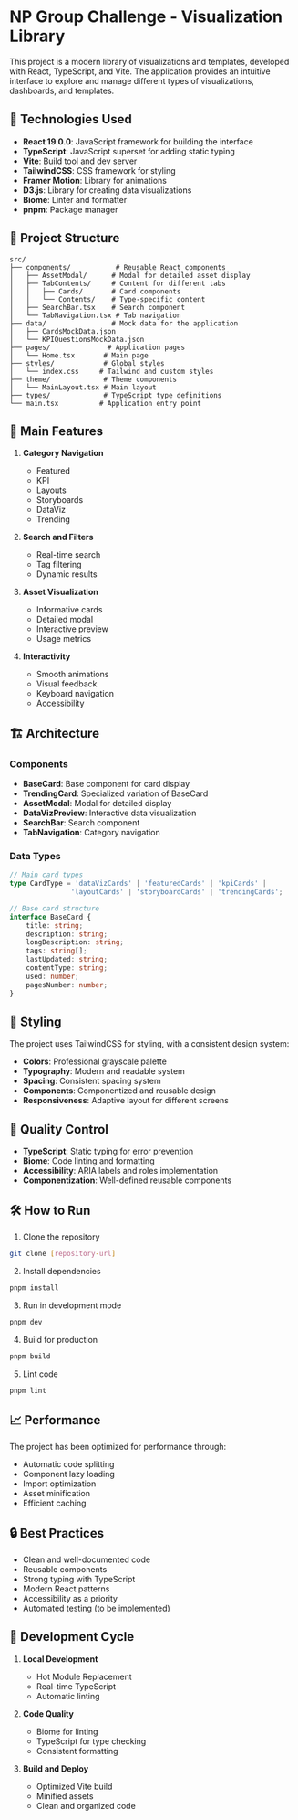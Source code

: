 # NP Group Challenge - Visualization Library

This project is a modern library of visualizations and templates, developed with React, TypeScript, and Vite. The application provides an intuitive interface to explore and manage different types of visualizations, dashboards, and templates.

## 🚀 Technologies Used

- **React 19.0.0**: JavaScript framework for building the interface
- **TypeScript**: JavaScript superset for adding static typing
- **Vite**: Build tool and dev server
- **TailwindCSS**: CSS framework for styling
- **Framer Motion**: Library for animations
- **D3.js**: Library for creating data visualizations
- **Biome**: Linter and formatter
- **pnpm**: Package manager

## 📁 Project Structure

```
src/
├── components/           # Reusable React components
│   ├── AssetModal/      # Modal for detailed asset display
│   ├── TabContents/     # Content for different tabs
│   │   ├── Cards/       # Card components
│   │   └── Contents/    # Type-specific content
│   ├── SearchBar.tsx    # Search component
│   └── TabNavigation.tsx # Tab navigation
├── data/                # Mock data for the application
│   ├── CardsMockData.json
│   └── KPIQuestionsMockData.json
├── pages/              # Application pages
│   └── Home.tsx       # Main page
├── styles/            # Global styles
│   └── index.css     # Tailwind and custom styles
├── theme/             # Theme components
│   └── MainLayout.tsx # Main layout
├── types/             # TypeScript type definitions
└── main.tsx          # Application entry point
```

## 🎯 Main Features

1. **Category Navigation**
   - Featured
   - KPI
   - Layouts
   - Storyboards
   - DataViz
   - Trending

2. **Search and Filters**
   - Real-time search
   - Tag filtering
   - Dynamic results

3. **Asset Visualization**
   - Informative cards
   - Detailed modal
   - Interactive preview
   - Usage metrics

4. **Interactivity**
   - Smooth animations
   - Visual feedback
   - Keyboard navigation
   - Accessibility

## 🏗️ Architecture

### Components

- **BaseCard**: Base component for card display
- **TrendingCard**: Specialized variation of BaseCard
- **AssetModal**: Modal for detailed display
- **DataVizPreview**: Interactive data visualization
- **SearchBar**: Search component
- **TabNavigation**: Category navigation

### Data Types

```typescript
// Main card types
type CardType = 'dataVizCards' | 'featuredCards' | 'kpiCards' | 
               'layoutCards' | 'storyboardCards' | 'trendingCards';

// Base card structure
interface BaseCard {
    title: string;
    description: string;
    longDescription: string;
    tags: string[];
    lastUpdated: string;
    contentType: string;
    used: number;
    pagesNumber: number;
}
```

## 🎨 Styling

The project uses TailwindCSS for styling, with a consistent design system:

- **Colors**: Professional grayscale palette
- **Typography**: Modern and readable system
- **Spacing**: Consistent spacing system
- **Components**: Componentized and reusable design
- **Responsiveness**: Adaptive layout for different screens

## 🚦 Quality Control

- **TypeScript**: Static typing for error prevention
- **Biome**: Code linting and formatting
- **Accessibility**: ARIA labels and roles implementation
- **Componentization**: Well-defined reusable components

## 🛠️ How to Run

1. Clone the repository
```bash
git clone [repository-url]
```

2. Install dependencies
```bash
pnpm install
```

3. Run in development mode
```bash
pnpm dev
```

4. Build for production
```bash
pnpm build
```

5. Lint code
```bash
pnpm lint
```

## 📈 Performance

The project has been optimized for performance through:

- Automatic code splitting
- Component lazy loading
- Import optimization
- Asset minification
- Efficient caching

## 🔒 Best Practices

- Clean and well-documented code
- Reusable components
- Strong typing with TypeScript
- Modern React patterns
- Accessibility as a priority
- Automated testing (to be implemented)

## 🔄 Development Cycle

1. **Local Development**
   - Hot Module Replacement
   - Real-time TypeScript
   - Automatic linting

2. **Code Quality**
   - Biome for linting
   - TypeScript for type checking
   - Consistent formatting

3. **Build and Deploy**
   - Optimized Vite build
   - Minified assets
   - Clean and organized code
